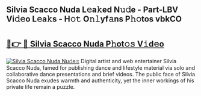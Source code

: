 ## Silvia Scacco Nuda L𝚎a𝚔ed N𝚞𝚍e - Part-LBV Vi𝚍𝚎o L𝚎a𝚔s - H𝚘𝚝 O𝚗𝚕yf𝚊ns P𝚑𝚘tos vbkCO

# <h2><a href="http://kf8f4z2.oniu.top/?m=Silvia+Scacco+Nuda">🔗👉 🔴 Silvia Scacco Nuda P𝚑ot𝚘𝚜 V𝚒d𝚎o</a></h2>

[![Silvia Scacco Nuda Nu𝚍e𝚜](https://i.imgur.com/0qMVB7G.gif)](http://kf8f4z2.oniu.top/?m=Silvia+Scacco+Nuda)
Digital artist and web entertainer Silvia Scacco Nuda, famed for publishing dance and lifestyle material via solo and collaborative dance presentations and brief videos. The public face of Silvia Scacco Nuda exudes warmth and authenticity, yet the inner workings of his private life remain a puzzle.  
